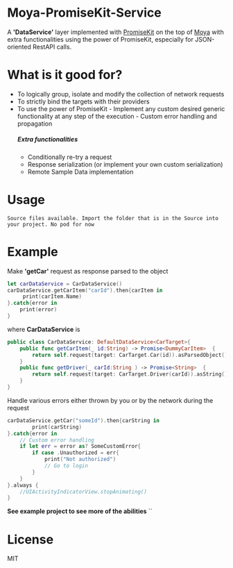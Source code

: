 # Moya-PromiseKit-Service

A **'DataService'** layer implemented with [PromiseKit] on the top of [Moya] with extra functionalities using the power of PromiseKit, especially for JSON-oriented RestAPI calls. 

# What is it good for?
  - To logically group, isolate and modify the collection of network requests
  - To strictly bind the targets with their providers
  - To use the power of PromiseKit
        - Implement any custom desired generic functionality at any step of the execution
        - Custom error handling and propagation
    ##### Extra functionalities
    - Conditionally re-try a request
    - Response serialization (or implement your own custom serialization)
    - Remote Sample Data implementation
# Usage
`Source files available. Import the folder that is in the Source into your project.
No pod for now`

# Example
Make **'getCar'** request as response parsed to the object
```swift
let carDataService = CarDataService()
carDataService.getCarItem("carId").then{carItem in
     print(carItem.Name)
}.catch{error in
    print(error)
}
```

where **CarDataService** is
```swift
public class CarDataService: DefaultDataService<CarTarget>{
    public func getCarItem(_ id:String) -> Promise<DummyCarItem>  {
        return self.request(target: CarTarget.Car(id)).asParsedObject()
    }
    public func getDriver(_ carId:String ) -> Promise<String>  {
        return self.request(target: CarTarget.Driver(carId)).asString()
    }
}
```
Handle various errors either thrown by you or by the network during the request
```swift
carDataService.getCar("someId").then{carString in
        print(carString)
}.catch{error in
    // Custom error handling
    if let err = error as? SomeCustomError{
        if case .Unauthorized = err{
            print("Not authorized")
            // Go to login
        }
    }
}.always {
    //UIActivityIndicatorView.stopAnimating()
}
```
**See example project to see more of the abilities**
``

# License
MIT

[Moya]: <https://github.com/Moya/Moya>
[PromiseKit]: <https://github.com/mxcl/PromiseKit>

